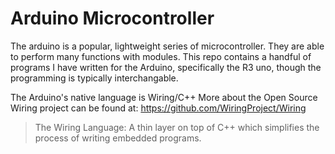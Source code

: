 # Arduino Microcontroller
The arduino is a popular, lightweight series of microcontroller. They are able to perform many functions with modules.
This repo contains a handful of programs I have written for the Arduino, specifically the R3 uno, though the programming is typically interchangable.

The Arduino's native language is Wiring/C++
More about the Open Source Wiring project can be found at:
https://github.com/WiringProject/Wiring
> The Wiring Language: A thin layer on top of C++ which simplifies the process of writing embedded programs.
